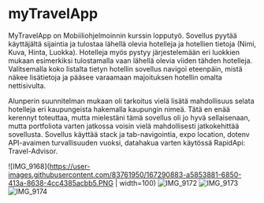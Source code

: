 # myTravelApp

MyTravelApp on Mobiiliohjelmoinnin kurssin lopputyö.
Sovellus pyytää käyttäjältä sijaintia ja tulostaa lähellä olevia hotelleja ja hotellien tietoja (Nimi, Kuva, Hinta, Luokka). Hotelleja myös pystyy järjestelemään eri luokkien mukaan esimerkiksi tulostamalla vaan lähellä olevia viiden tähden hotelleja. Valitsemalla koko listalta tietyn hotellin sovellus navigoi eteenpäin, mistä näkee lisätietoja ja pääsee varaamaan majoituksen hotellin omalta nettisivulta. 

Alunperin suunnitelman mukaan oli tarkoitus vielä lisätä mahdollisuus selata hotelleja eri kaupungeista hakemalla kaupungin nimeä. Tätä en enää kerennyt toteuttaa, mutta mielestäni tämä sovellus oli jo hyvä sellaisenaan, mutta portfoliota varten jatkossa voisin vielä mahdollisesti jatkokehittää sovellusta. Sovellus käyttää stack ja tab-navigointia, expo location, dotenv API-avaimen turvallisuuden vuoksi, datahakua varten käytössä RapidApi: Travel-Advisor. 


![IMG_9168](https://user-images.githubusercontent.com/83761950/167290883-a5853881-6850-413a-8638-4cc4385acbb5.PNG | width=100) 
![IMG_9172](https://user-images.githubusercontent.com/83761950/167290889-b0180ab7-3897-4d28-b613-43f6f19a8053.PNG)
![IMG_9173](https://user-images.githubusercontent.com/83761950/167290897-fa8a87a4-b014-4715-b04c-c6dae336735d.PNG)
![IMG_9174](https://user-images.githubusercontent.com/83761950/167290901-26d51836-3be0-4bba-a811-1407287ff08a.PNG)
